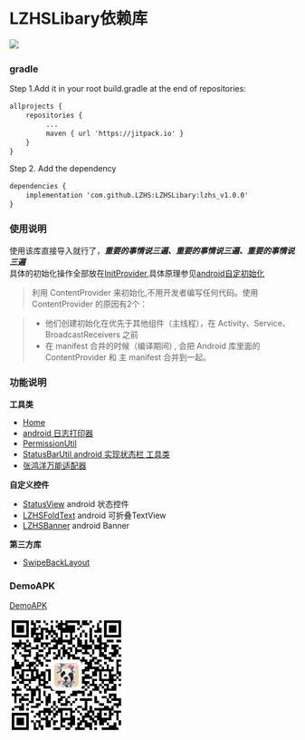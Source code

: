 #  LZHSLibary依赖库
[![](https://img.shields.io/badge/LZHSLibary-lzhs_v1.0.0-brightgreen.svg)](https://jitpack.io/#LZHS/LZHSLibary)

### gradle
Step 1.Add it in your root build.gradle at the end of repositories:

```
allprojects {
    repositories {
 		 ...
 		 maven { url 'https://jitpack.io' }
 	}
}
```

Step 2. Add the dependency

```
dependencies {
    implementation 'com.github.LZHS:LZHSLibary:lzhs_v1.0.0'
}
```  


### 使用说明
使用该库直接导入就行了，***重要的事情说三遍、重要的事情说三遍、重要的事情说三遍***  
具体的初始化操作全部放在[InitProvider][InitProvider],具体原理参见[android自定初始化][android自定初始化]    

> 利用 ContentProvider 来初始化,不用开发者编写任何代码。使用 ContentProvider 的原因有2个：  

> * 他们创建初始化在优先于其他组件（主线程），在 Activity、Service、BroadcastReceivers 之前
> * 在 manifest 合并的时候（编译期间) , 会把 Android 库里面的 ContentProvider 和 主 manifest 合并到一起。

### 功能说明  
**工具类**
> 
* [Home][Home]   
* [android 日志打印器][LogUtils]   
* [PermissionUtil][PermissionUtil]
* [StatusBarUtil android 实现状态栏 工具类][StatusBarUtil]
* [张鸿洋万能适配器][CommonAdapter]

**自定义控件**
>  
* [StatusView][StatusView] android 状态控件
* [LZHSFoldText][LZHSFoldText] android 可折叠TextView
* [LZHSBanner][LZHSBanner] android Banner


**第三方库**
> 
* [SwipeBackLayout][SwipeBackLayout]   


### DemoAPK

[DemoAPK][DemoAPK]

 <img src="https://github.com/LZHS/LZHSLibary/blob/develop/images/apk_qr_cord.png?raw=true" width = 40% height = 40% />


[android自定初始化]:https://juejin.im/entry/58c654ffda2f605dc5ab411d
 
[InitProvider]:https://github.com/LZHS/LZHSLibary/blob/develop/Library/src/main/java/com/lzhs/library/InitProvider.java

[BaseAdapter]:https://github.com/hongyangAndroid/baseAdapter

[SwipeBackLayout]:https://github.com/ThirteenKilometers/SwipeBackLayout

[DemoAPK]:https://github.com/LZHS/LZHSLibary/raw/develop/apk/app-debug.apk

[Home]:https://github.com/LZHS/LZHSLibary/wiki

[LogUtils]:https://github.com/LZHS/LZHSLibary/wiki/LogUtils

[PermissionUtil]:https://github.com/LZHS/LZHSLibary/wiki/PermissionUtil

[StatusBarUtil]:https://github.com/LZHS/LZHSLibary/wiki/StatusBarUtil

[CommonAdapter]:https://blog.csdn.net/lmj623565791/article/details/38902805

[LZHSFoldText]:https://github.com/LZHS/LZHSFoldText

[LZHSBanner]:https://github.com/LZHS/LZHSBanner

[StatusView]:https://github.com/LZHS/StatusView

